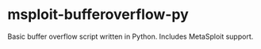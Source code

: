 # msploit-bufferoverflow-py
Basic buffer overflow script written in Python.  Includes MetaSploit support.
